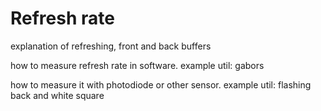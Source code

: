 # Refresh rate

explanation of refreshing, front and back buffers

how to measure refresh rate in software.  example util: gabors

how to measure it with photodiode or other sensor. example util: flashing
back and white square
